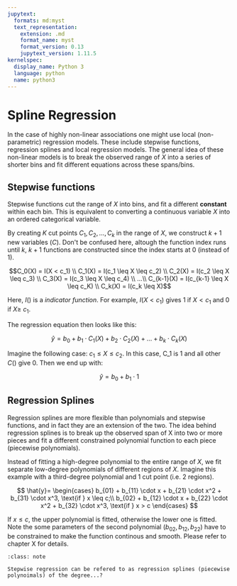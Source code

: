 ```yaml
---
jupytext:
  formats: md:myst
  text_representation:
    extension: .md
    format_name: myst
    format_version: 0.13
    jupytext_version: 1.11.5
kernelspec:
  display_name: Python 3
  language: python
  name: python3
---
```


# Spline Regression

In the case of highly non-linear associations one might use local (non-parametric) regression models. These include stepwise functions, regression splines and local regression models. The general idea of these non-linear models is to break the observed range of $X$ into a series of shorter bins and fit different equations across these spans/bins. 

## Stepwise functions

Stepwise functions cut the range of $X$ into bins, and fit a different **constant** within each bin. This is equivalent to converting a continuous variable $X$ into an ordered categorical variable.

By creating $K$ cut points $C_1, C_2, ..., C_k$ in the range of $X$, we construct $k+1$ new variables $(C)$. Don't be confused here, altough the function index runs until $k$, $k+1$ functions are constructed since the index starts at 0 (instead of 1).

$$C_0(X) = I(X < c_1) \\ C_1(X) = I(c_1 \leq X \leq c_2) \\ C_2(X) = I(c_2 \leq X \leq c_3) \\  C_3(X) = I(c_3 \leq X \leq c_4) \\ ...\\  C_{k-1}(X) = I(c_{k-1} \leq X \leq c_K) \\  C_k(X) = I(c_k \leq X)$$ 

Here, $I()$ is a *indicator function*. For example, $I(X < c_1)$ gives 1 if $X < c_1$ and 0 if $X \geq \ c_1$.

The regression equation then looks like this:

$$\hat{y} = b_0 + b_1 \cdot C_1(X) + b_2 \cdot C_2(X) + ... + b_k \cdot C_k(X)$$

Imagine the following case: $c_1 \leq X \leq c_2$. In this case, C_1 is 1 and all other $C()$ give 0. Then we end up with:

$$\hat{y} = b_0 + b_1 \cdot 1$$

## Regression Splines

Regression splines are more flexible than polynomials and stepwise functions, and in fact they are an extension of the two. The idea behind regression splines is to break up the observed span of X into two or more pieces and fit a different constrained polynomial function to each piece (piecewise polynomials).

Instead of fitting a high-degree polynomial to the entire range of $X$, we fit separate low-degree polynomials of different regions of $X$. Imagine this example with a third-degree polynomial and 1 cut point (i.e. 2 regions).

$$
\hat{y}=
\begin{cases}
b_{01} + b_{11} \cdot x + b_{21} \cdot x^2 + b_{31} \cdot x^3, \text{if } x \leq c;\\
b_{02} + b_{12} \cdot x + b_{22} \cdot x^2 + b_{32} \cdot x^3, \text{if } x > c
\end{cases}
$$

If $x \leq c$, the upper polynomial is fitted, otherwise the lower one is fitted. Note the some parameters of the second polynomial ($b_{02}, b_{12}, b_{22}$) have to be constrained to make the function continous and smooth. Please refer to chapter X for details.

```{admonition} Learning break
:class: note

Stepwise regression can be refered to as regression splines (piecewise polynoimals) of the degree...?
```


